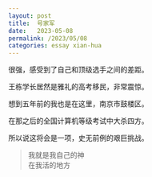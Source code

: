 ```yaml
---
layout: post
title:  号家军
date:   2023-05-08
permalink: /2023/05/08
categories: essay xian-hua
---
```


很强，感受到了自己和顶级选手之间的差距。

王栋学长居然是雅礼的高考移民，非常震惊。

想到五年前的我也是在这里，南京市鼓楼区。

在那之后的全国计算机等级考试中大杀四方。

所以说这将会是一项，史无前例的艰巨挑战。

>   我就是我自己的神  
>   在我活的地方